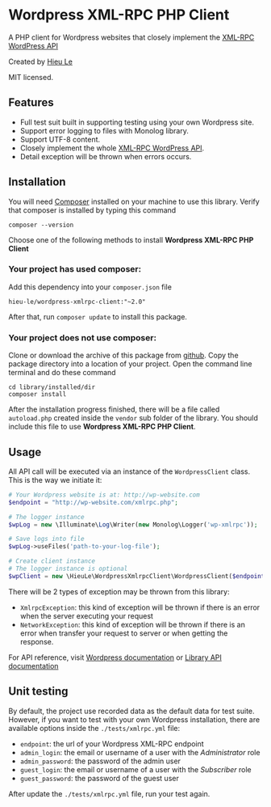 Wordpress XML-RPC PHP Client
=======================

A PHP client for Wordpress websites that closely implement the [XML-RPC WordPress API](http://codex.Wordpress.org/XML-RPC_WordPress_API)

Created by [Hieu Le](http://www.hieule.info)

MIT licensed.

## Features
* Full test suit built in supporting testing using your own Wordpress site.
* Support error logging to files with Monolog library.
* Support UTF-8 content.
* Closely implement the whole [XML-RPC WordPress API](http://codex.Wordpress.org/XML-RPC_WordPress_API).
* Detail exception will be thrown when errors occurs.

## Installation

You will need [Composer](https://getcomposer.org/) installed on your machine to use this library. Verify that composer is installed by typing this command

```
composer --version
```

Choose one of the following methods to install **Wordpress XML-RPC PHP Client**

### Your project has used composer:
Add this dependency into your `composer.json` file

```
hieu-le/wordpress-xmlrpc-client:"~2.0"
```

After that, run `composer update` to install this package.

### Your project does not use composer:
Clone or download the archive of this package from [github](https://github.com/letrunghieu/Wordpress-xmlrpc-client/releases). Copy the package directory into a location of your project. Open the command line terminal and do these command

```
cd library/installed/dir
composer install
```

After the installation progress finished, there will be a file called `autoload.php` created inside the `vendor` sub folder of the library. You should include this file to use **Wordpress XML-RPC PHP Client**.


## Usage

All API call will be executed via an instance of the `WordpressClient` class. This is the way we initiate it:

```php
# Your Wordpress website is at: http://wp-website.com
$endpoint = "http://wp-website.com/xmlrpc.php";

# The logger instance
$wpLog = new \Illuminate\Log\Writer(new Monolog\Logger('wp-xmlrpc'));

# Save logs into file
$wpLog->useFiles('path-to-your-log-file');

# Create client instance
# The logger instance is optional
$wpClient = new \HieuLe\WordpressXmlrpcClient\WordpressClient($endpoint, 'username', 'password', $wpLog);
```

There will be 2 types of exception may be thrown from this library:

  * `XmlrpcException`: this kind of exception will be thrown if there is an error when the server executing your request
  * `NetworkException`: this kind of exception will be thrown if there is an error when transfer your request to server or when getting the response.

For API reference, visit [Wordpress documentation](http://codex.Wordpress.org/XML-RPC_WordPress_API) or [Library API documentation](http://letrunghieu.github.io/Wordpress-xmlrpc-client/api/index.html)

## Unit testing
By default, the project use recorded data as the default data for test suite. However, if you want to test with your own Wordpress installation, there are available options inside the `./tests/xmlrpc.yml` file:

  * `endpoint`: the url of your Wordpress XML-RPC endpoint
  * `admin_login`: the email or username of a user with the *Administrator* role
  * `admin_password`: the password of the admin user
  * `guest_login`: the email or username of a user with the *Subscriber* role
  * `guest_password`: the password of the guest user

After update the `./tests/xmlrpc.yml` file, run your test again.

